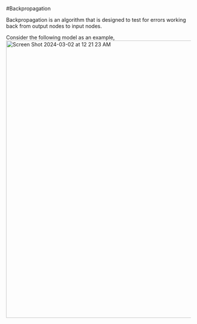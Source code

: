 #Backpropagation

Backpropagation is an algorithm that is designed to test for errors working back from output nodes to input nodes.

Consider the following model as an example,
<img width="756" alt="Screen Shot 2024-03-02 at 12 21 23 AM" src="https://github.com/swathiraon/Backpropagation/assets/37450502/5b7eedd9-a885-444a-9052-9292de5e1fd7">
